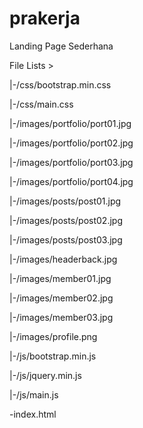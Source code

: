 # prakerja
Landing Page Sederhana

File Lists >

|-/css/bootstrap.min.css

|-/css/main.css

|-/images/portfolio/port01.jpg

|-/images/portfolio/port02.jpg

|-/images/portfolio/port03.jpg

|-/images/portfolio/port04.jpg

|-/images/posts/post01.jpg

|-/images/posts/post02.jpg

|-/images/posts/post03.jpg

|-/images/headerback.jpg

|-/images/member01.jpg

|-/images/member02.jpg

|-/images/member03.jpg

|-/images/profile.png

|-/js/bootstrap.min.js

|-/js/jquery.min.js

|-/js/main.js

\-index.html
